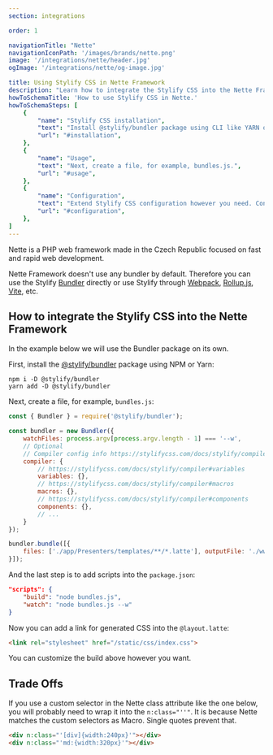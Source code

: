 ```yaml
---
section: integrations

order: 1

navigationTitle: "Nette"
navigationIconPath: '/images/brands/nette.png'
image: '/integrations/nette/header.jpg'
ogImage: '/integrations/nette/og-image.jpg'

title: Using Stylify CSS in Nette Framework
description: "Learn how to integrate the Stylify CSS into the Nette Framework. Code your Nette website faster with Stylify CSS."
howToSchemaTitle: 'How to use Stylify CSS in Nette.'
howToSchemaSteps: [
	{
		"name": "Stylify CSS installation",
		"text": "Install @stylify/bundler package using CLI like YARN or NPM.",
		"url": "#installation",
	},
	{
		"name": "Usage",
		"text": "Next, create a file, for example, bundles.js.",
		"url": "#usage",
	},
	{
		"name": "Configuration",
		"text": "Extend Stylify CSS configuration however you need. Configure variables, components, custom selectors and a lot more.",
		"url": "#configuration",
	},
]
---
```


Nette is a PHP web framework made in the Czech Republic focused on fast and rapid web development.

Nette Framework doesn't use any bundler by default. Therefore you can use the Stylify [Bundler](/docs/bundler) directly or use Stylify through [Webpack](/docs/integrations/webpack), [Rollup.js](/docs/integrations/rollupjs), [Vite](/docs/integrations/vitejs), etc.

<note><template>
An Integration example for the Nette framework can be found in <a href="https://github.com/stylify/integrations-examples/tree/master/nette" target="_blank" rel="noopener">integrations examples repository</a>.
</template></note>

## How to integrate the Stylify CSS into the Nette Framework

In the example below we will use the Bundler package on its own.

First, install the [@stylify/bundler](/docs/bundler) package using NPM or Yarn:

```
npm i -D @stylify/bundler
yarn add -D @stylify/bundler
```

Next, create a file, for example, `bundles.js`:

```js
const { Bundler } = require('@stylify/bundler');

const bundler = new Bundler({
	watchFiles: process.argv[process.argv.length - 1] === '--w',
	// Optional
	// Compiler config info https://stylifycss.com/docs/stylify/compiler#configuration
	compiler: {
		// https://stylifycss.com/docs/stylify/compiler#variables
		variables: {},
		// https://stylifycss.com/docs/stylify/compiler#macros
		macros: {},
		// https://stylifycss.com/docs/stylify/compiler#components
		components: {},
		// ...
	}
});

bundler.bundle([{
	files: ['./app/Presenters/templates/**/*.latte'], outputFile: './www/static/css/index.css'
}]);
```

And the last step is to add scripts into the `package.json`:

```json
"scripts": {
	"build": "node bundles.js",
	"watch": "node bundles.js --w"
}
```

Now you can add a link for generated CSS into the `@layout.latte`:

```html
<link rel="stylesheet" href="/static/css/index.css">
```

You can customize the build above however you want.

<where-to-next package="bundler" />

## Trade Offs
If you use a custom selector in the Nette class attribute like the one below, you will probably need to wrap it into the `n:class="''"`. It is because Nette matches the custom selectors as Macro. Single quotes prevent that.

```html
<div n:class="'[div]{width:240px}'"></div>
<div n:class="'md:{width:320px}'"></div>
```
